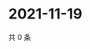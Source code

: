# 2021-11-19

共 0 条

<!-- BEGIN WEIBO -->
<!-- 最后更新时间 Fri Nov 19 2021 01:16:28 GMT+0800 (China Standard Time) -->

<!-- END WEIBO -->
